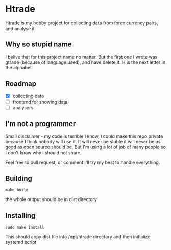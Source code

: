 # Htrade

Htrade is my hobby project for collecting data from forex currency pairs, and analyse it.

## Why so stupid name

I belive that for this project name no matter. But the first one I wrote was gtrade (because of language used), and have delete it. H is the next
letter in the alphabet

## Roadmap

- [x] collecting data
- [ ] frontend for showing data
- [ ] analysers

## I'm not a programmer

Small disclaimer - my code is terrible I know, I could make this repo private because I think nobody will use it. It will never be stable it will never be as good as open source should be. But I'm using a lot of job of many people so I don't know why I should not share.

Feel free to pull request, or comment I'll try my best to handle everything.

## Building

```shell
make build
```

the whole output should be in dist directory

## Installing

```shell
sudo make install
```

This should copy dist file into /opt/htrade directory and then
initialize systemd script

